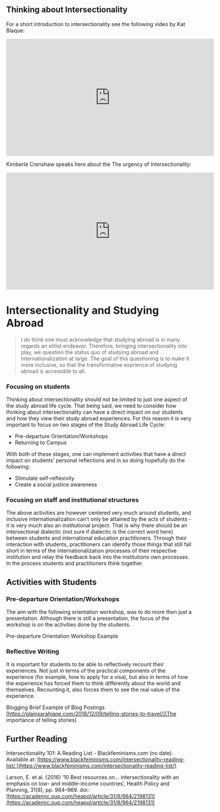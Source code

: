 ## Thinking about Intersectionality

For a short introduction to intersectionality see the following video by Kat Blaque:  

<iframe width="560" height="315" src="https://www.youtube.com/embed/lEeP_3vmdBY" frameborder="0" allow="accelerometer; autoplay; encrypted-media; gyroscope; picture-in-picture" allowfullscreen></iframe>

Kimberlé Crenshaw speaks here about the The urgency of Intersectionality:

<iframe width="560" height="315" src="https://www.youtube.com/embed/akOe5-UsQ2o" frameborder="0" allow="accelerometer; autoplay; encrypted-media; gyroscope; picture-in-picture" allowfullscreen></iframe>

# Intersectionality and Studying Abroad

> I do think one must acknowledge that studying abroad is in many regards an elitist endeavor. Therefore, bringing intersectionality into play, we question the status quo of studying abroad and internationalization at large. The goal of this questioning is to make it more inclusive, so that the transformative exprience of studying abroad is accessible to all.   

### Focusing on students

Thinking about intersectionality should not be limited to just one aspect of the study abroad life cycle. That being said, we need to consider how thinking about intersectionality can have a direct impact on our students and how they view their study abroad experiences. 
For this reason it is very important to focus on two stages of the Study Abroad Life Cycle: 
* Pre-departure Orientation/Workshops
* Returning to Campus

With both of these stages, one can implement activities that have a direct impact on students’ personal reflections and in so doing hopefully do the following:  

* Stimulate self-reflexivity 
* Create a social justice awareness

### Focusing on staff and institutional structures

The above activities are however centered very much around students, and inclusive internationalization can’t only be attained by the acts of students - it is very much also an institutional project. That is why there should be an intersectional dialectic (not sure if dialectic is the correct word here) between students and international education practitioners. Through their interaction with students, practitioners can identify those things that still fall short in terms of the internationalization processes of their respective institution and relay the feedback back into the institutions own processes. In the process students and practitioners think together. 

## Activities with Students

### Pre-departure Orientation/Workshops
The aim with the following orientation workshop, was to do more then just a presentation. Although there is still a presentation, the focus of the workshop is on the activities done by the students.

Pre-departure Orientation Workshop Example

### Reflective Writing
It is important for students to be able to reflectively recount their experiences. Not just in terms of the practical components of the experience (for example, how to apply for a visa), but also in terms of how the experience has forced them to think differently about the world and themselves. Recounting it, also forces them to see the real value of the experience.

Blogging Brief
Example of Blog Postings
[https://plainsarahjane.com/2018/12/09/telling-stories-to-travel/](The importance of telling stories)

## Further Reading

Intersectionality 101: A Reading List - Blackfeminisms.com (no date). Available at: [https://www.blackfeminisms.com/intersectionality-reading-list/.](https://www.blackfeminisms.com/intersectionality-reading-list/)

Larson, E. et al. (2016) ‘10 Best resources on… intersectionality with an emphasis on low- and middle-income countries’, Health Policy and Planning, 31(8), pp. 964–969. doi: [https://academic.oup.com/heapol/article/31/8/964/2198131](https://academic.oup.com/heapol/article/31/8/964/2198131)
